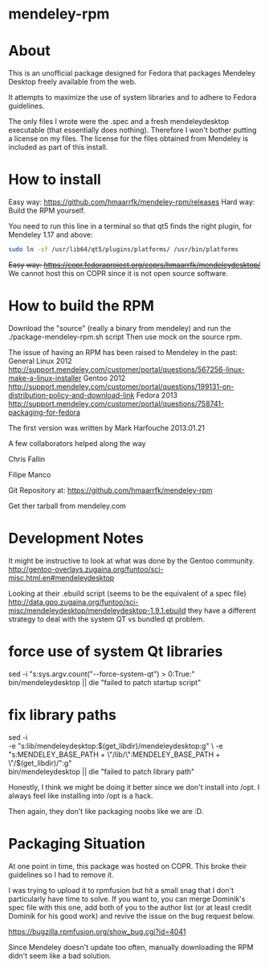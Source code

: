 mendeley-rpm
============

About
============

This is an unofficial package designed for Fedora that packages
Mendeley Desktop freely available from the web.

It attempts to maximize the use of system libraries and to adhere to Fedora guidelines.

The only files I wrote were the .spec and a fresh mendeleydesktop executable (that essentially does nothing). Therefore I won't bother putting a license on my files. The license for the files obtained from Mendeley is included as part of this install.

How to install
============
Easy way: https://github.com/hmaarrfk/mendeley-rpm/releases
Hard way: Build the RPM yourself.

You need to run this line in a terminal so that qt5 finds the right plugin, for Mendeley 1.17 and above: 
```sh
sudo ln -sf /usr/lib64/qt5/plugins/platforms/ /usr/bin/platforms
```
~~Easy way: https://copr.fedoraproject.org/coprs/hmaarrfk/mendeleydesktop/~~
We cannot host this on COPR since it is not open source software.

How to build the RPM
============
Download the "source" (really a binary from mendeley) and run the ./package-mendeley-rpm.sh script
Then use mock on the source rpm.

The issue of having an RPM has been raised to Mendeley in the past:
General Linux 2012
http://support.mendeley.com/customer/portal/questions/567256-linux-make-a-linux-installer
Gentoo 2012
http://support.mendeley.com/customer/portal/questions/199131-on-distribution-policy-and-download-link
Fedora 2013
http://support.mendeley.com/customer/portal/questions/758741-packaging-for-fedora


The first version was written by
Mark Harfouche
2013.01.21

A few collaborators helped along the way

Chris Fallin

Filipe Manco

Git Repository at:
https://github.com/hmaarrfk/mendeley-rpm

Get ther tarball from
mendeley.com

Development Notes
============

It might be instructive to look at what was done by the Gentoo community.
http://gentoo-overlays.zugaina.org/funtoo/sci-misc.html.en#mendeleydesktop

Looking at their .ebuild script (seems to be the equivalent of a spec file)
http://data.gpo.zugaina.org/funtoo/sci-misc/mendeleydesktop/mendeleydesktop-1.9.1.ebuild
they have a different strategy to deal with the system QT vs bundled qt problem.


  # force use of system Qt libraries
  sed -i "s:sys\.argv\.count(\"--force-system-qt\") > 0:True:" \
    bin/mendeleydesktop || die "failed to patch startup script"

  # fix library paths
  sed -i \
    -e "s:lib/mendeleydesktop:$(get_libdir)/mendeleydesktop:g" \
    -e "s:MENDELEY_BASE_PATH + \"/lib/\":MENDELEY_BASE_PATH + \"/$(get_libdir)/\":g" \
    bin/mendeleydesktop || die "failed to patch library path"

Honestly, I think we might be doing it better since we don't install into /opt.
I always feel like installing into /opt is a hack.

Then again, they don't like packaging noobs like we are :D.


Packaging Situation
============
At one point in time, this package was hosted on COPR. This broke their guidelines so I had to remove it. 

I was trying to upload it to rpmfusion but hit a small snag that I don't particularly have time to solve.
If you want to, you can merge Dominik's spec file with this one, add both of you to the author list (or at least credit Dominik for his good work) and revive the issue on the bug request below.

https://bugzilla.rpmfusion.org/show_bug.cgi?id=4041

Since Mendeley doesn't update too often, manually downloading the RPM didn't seem like a bad solution.
